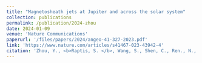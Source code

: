 ```yaml
---
title: "Magnetosheath jets at Jupiter and across the solar system"
collection: publications
permalink: /publication/2024-zhou
date: 2024-01-09
venue: 'Nature Communications'
paperurl: '/files/papers/2024/angeo-41-327-2023.pdf'
link: 'https://www.nature.com/articles/s41467-023-43942-4'
citation: 'Zhou, Y., <b>Raptis, S. </b>, Wang, S., Shen, C., Ren., N., & Ma, L. (2024). VMagnetosheath jets at Jupiter and across the solar system. Nature Communications., 15, 4, https://doi.org/10.1038/s41467-023-43942-4'
---
```


